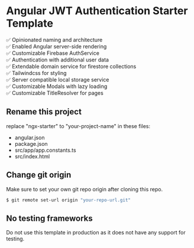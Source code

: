 # Angular JWT Authentication Starter Template

✅ Opinionated naming and architecture\
✅ Enabled Angular server-side rendering\
✅ Customizable Firebase AuthService\
✅ Authentication with additional user data\
✅ Extendable domain service for firestore collections\
✅ Tailwindcss for styling\
✅ Server compatible local storage service\
✅ Customizable Modals with lazy loading\
✅ Customizable TitleResolver for pages

## Rename this project

replace "ngx-starter" to "your-project-name" in these files:
- angular.json
- package.json
- src/app/app.constants.ts
- src/index.html

## Change git origin

Make sure to set your own git repo origin after cloning this repo.

```bash
$ git remote set-url origin "your-repo-url.git"
```

## No testing frameworks

Do not use this template in production as it does not have any support for testing.

